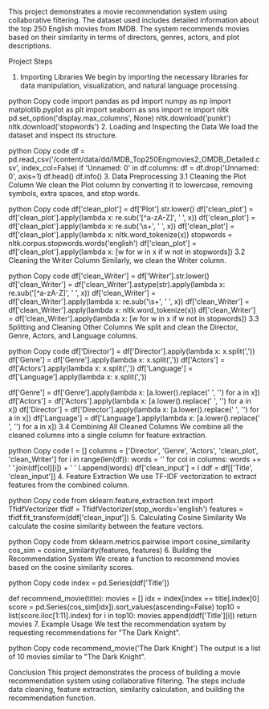 This project demonstrates a movie recommendation system using collaborative filtering. The dataset used includes detailed information about the top 250 English movies from IMDB. The system recommends movies based on their similarity in terms of directors, genres, actors, and plot descriptions.

Project Steps
1. Importing Libraries
We begin by importing the necessary libraries for data manipulation, visualization, and natural language processing.

python
Copy code
import pandas as pd
import numpy as np
import matplotlib.pyplot as plt
import seaborn as sns
import re
import nltk
pd.set_option('display.max_columns', None)
nltk.download('punkt')
nltk.download('stopwords')
2. Loading and Inspecting the Data
We load the dataset and inspect its structure.

python
Copy code
df = pd.read_csv('/content/data/dd/IMDB_Top250Engmovies2_OMDB_Detailed.csv', index_col=False)
if 'Unnamed: 0' in df.columns:
    df = df.drop('Unnamed: 0', axis=1)
df.head()
df.info()
3. Data Preprocessing
3.1 Cleaning the Plot Column
We clean the Plot column by converting it to lowercase, removing symbols, extra spaces, and stop words.

python
Copy code
df['clean_plot'] = df['Plot'].str.lower()
df['clean_plot'] = df['clean_plot'].apply(lambda x: re.sub('[^a-zA-Z]', ' ', x))
df['clean_plot'] = df['clean_plot'].apply(lambda x: re.sub('\s+', ' ', x))
df['clean_plot'] = df['clean_plot'].apply(lambda x: nltk.word_tokenize(x))
stopwords = nltk.corpus.stopwords.words('english')
df['clean_plot'] = df['clean_plot'].apply(lambda x: [w for w in x if w not in stopwords])
3.2 Cleaning the Writer Column
Similarly, we clean the Writer column.

python
Copy code
df['clean_Writer'] = df['Writer'].str.lower()
df['clean_Writer'] = df['clean_Writer'].astype(str).apply(lambda x: re.sub('[^a-zA-Z]', ' ', x))
df['clean_Writer'] = df['clean_Writer'].apply(lambda x: re.sub('\s+', ' ', x))
df['clean_Writer'] = df['clean_Writer'].apply(lambda x: nltk.word_tokenize(x))
df['clean_Writer'] = df['clean_Writer'].apply(lambda x: [w for w in x if w not in stopwords])
3.3 Splitting and Cleaning Other Columns
We split and clean the Director, Genre, Actors, and Language columns.

python
Copy code
df['Director'] = df['Director'].apply(lambda x: x.split(','))
df['Genre'] = df['Genre'].apply(lambda x: x.split(','))
df['Actors'] = df['Actors'].apply(lambda x: x.split(','))
df['Language'] = df['Language'].apply(lambda x: x.split(','))

df['Genre'] = df['Genre'].apply(lambda x: [a.lower().replace(' ', '') for a in x])
df['Actors'] = df['Actors'].apply(lambda x: [a.lower().replace(' ', '') for a in x])
df['Director'] = df['Director'].apply(lambda x: [a.lower().replace(' ', '') for a in x])
df['Language'] = df['Language'].apply(lambda x: [a.lower().replace(' ', '') for a in x])
3.4 Combining All Cleaned Columns
We combine all the cleaned columns into a single column for feature extraction.

python
Copy code
l = []
columns = ['Director', 'Genre', 'Actors', 'clean_plot', 'clean_Writer']
for i in range(len(df)):
    words = ''
    for col in columns:
        words += ' '.join(df[col][i]) + ' '
    l.append(words)
df['clean_input'] = l
ddf = df[['Title', 'clean_input']]
4. Feature Extraction
We use TF-IDF vectorization to extract features from the combined column.

python
Copy code
from sklearn.feature_extraction.text import TfidfVectorizer
tfidf = TfidfVectorizer(stop_words='english')
features = tfidf.fit_transform(ddf['clean_input'])
5. Calculating Cosine Similarity
We calculate the cosine similarity between the feature vectors.

python
Copy code
from sklearn.metrics.pairwise import cosine_similarity
cos_sim = cosine_similarity(features, features)
6. Building the Recommendation System
We create a function to recommend movies based on the cosine similarity scores.

python
Copy code
index = pd.Series(ddf['Title'])

def recommend_movie(title):
    movies = []
    idx = index[index == title].index[0]
    score = pd.Series(cos_sim[idx]).sort_values(ascending=False)
    top10 = list(score.iloc[1:11].index)
    for i in top10:
        movies.append(ddf['Title'][i])
    return movies
7. Example Usage
We test the recommendation system by requesting recommendations for "The Dark Knight".

python
Copy code
recommend_movie('The Dark Knight')
The output is a list of 10 movies similar to "The Dark Knight".

Conclusion
This project demonstrates the process of building a movie recommendation system using collaborative filtering. The steps include data cleaning, feature extraction, similarity calculation, and building the recommendation function.
